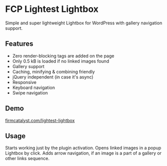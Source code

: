 # FCP Lightest Lightbox

Simple and super lightweight Lightbox for WordPress with gallery navigation support.

## Features

* Zero render-blocking tags are added on the page
* Only 0.5 kB is loaded if no linked images found
* Gallery support
* Caching, minifying & combining friendly
* jQuery independent (in case it's async)
* Responsive
* Keyboard navigation
* Swipe navigation

## Demo

[firmcatalyst.com/lightest-lightbox](https://firmcatalyst.com/lightest-lightbox/)

## Usage

Starts working just by the plugin activation. Opens linked images in a popup Lightbox by click. Adds arrow navigation, if an image is a part of a gallery or other links sequence.